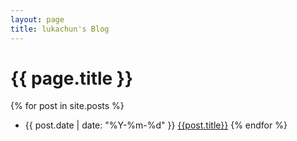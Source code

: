 ```yaml
---
layout: page
title: lukachun's Blog
---
```

{{ page.title }}
=
{% for post in site.posts %}
* {{ post.date | date: "%Y-%m-%d" }} [{{post.title}}]({{site.baseurl}}{{post.url}})
{% endfor %}
